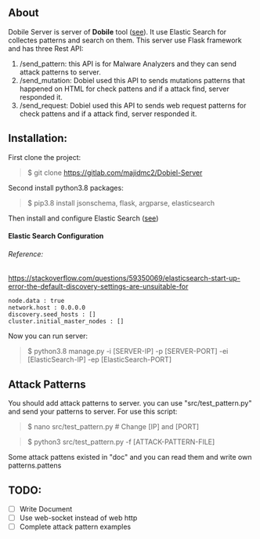 ## About
Dobile Server is server of **Dobile** tool ([see](https://github.com/majidmc2/Dobiel "Link")). It use Elastic Search for collectes patterns and search on them.
This server use Flask framework and has three Rest API:
1. /send_pattern: this API is for Malware Analyzers and they can send attack patterns to server.
2. /send_mutation: Dobiel used this API to sends mutations patterns that happened on HTML for check pattens and if a attack find, server responded it.
3. /send_request: Dobiel used this API to sends web request patterns for check pattens and if a attack find, server responded it.

## Installation:
First clone the project:
> $ git clone https://gitlab.com/majidmc2/Dobiel-Server

Second install python3.8 packages:
> $ pip3.8 install jsonschema, flask, argparse, elasticsearch

Then install and configure Elastic Search ([see](https://www.elastic.co/guide/en/elasticsearch/reference/current/deb.html "Link"))
#### Elastic Search Configuration
###### Reference:
https://stackoverflow.com/questions/59350069/elasticsearch-start-up-error-the-default-discovery-settings-are-unsuitable-for
```
node.data : true
network.host : 0.0.0.0
discovery.seed_hosts : []
cluster.initial_master_nodes : []
```

Now you can run server:
> $ python3.8 manage.py -i [SERVER-IP] -p [SERVER-PORT] -ei [ElasticSearch-IP] -ep [ElasticSearch-PORT]

## Attack Patterns
You should add attack patterns to server. you can use "src/test_pattern.py" and send your patterns to server. For use this script:
> $ nano src/test_pattern.py  # Change [IP] and [PORT]

> $ python3 src/test_pattern.py -f [ATTACK-PATTERN-FILE]

Some attack pattens existed in "doc" and you can read them and write own patterns.pattens

## TODO:
- [ ] Write Document
- [ ] Use web-socket instead of web http
- [ ] Complete attack pattern examples